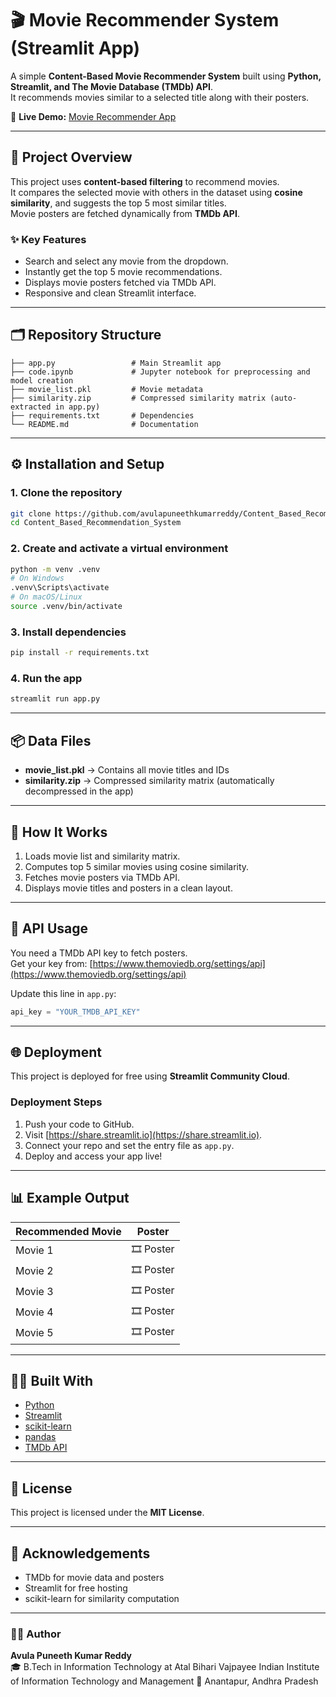 # 🎬 Movie Recommender System (Streamlit App)

A simple **Content-Based Movie Recommender System** built using **Python, Streamlit, and The Movie Database (TMDb) API**.  
It recommends movies similar to a selected title along with their posters.

🚀 **Live Demo:** [Movie Recommender App](https://cbmrs-proj.streamlit.app/)

---

## 🧠 Project Overview

This project uses **content-based filtering** to recommend movies.  
It compares the selected movie with others in the dataset using **cosine similarity**, and suggests the top 5 most similar titles.  
Movie posters are fetched dynamically from **TMDb API**.

### ✨ Key Features
- Search and select any movie from the dropdown.
- Instantly get the top 5 movie recommendations.
- Displays movie posters fetched via TMDb API.
- Responsive and clean Streamlit interface.

---

## 🗂️ Repository Structure

```
├── app.py                 # Main Streamlit app
├── code.ipynb             # Jupyter notebook for preprocessing and model creation
├── movie_list.pkl         # Movie metadata
├── similarity.zip         # Compressed similarity matrix (auto-extracted in app.py)
├── requirements.txt       # Dependencies
└── README.md              # Documentation
```

---

## ⚙️ Installation and Setup

### 1. Clone the repository
```bash
git clone https://github.com/avulapuneethkumarreddy/Content_Based_Recommendation_System
cd Content_Based_Recommendation_System
```

### 2. Create and activate a virtual environment
```bash
python -m venv .venv
# On Windows
.venv\Scripts\activate
# On macOS/Linux
source .venv/bin/activate
```

### 3. Install dependencies
```bash
pip install -r requirements.txt
```

### 4. Run the app
```bash
streamlit run app.py
```

---

## 📦 Data Files

- **movie_list.pkl** → Contains all movie titles and IDs  
- **similarity.zip** → Compressed similarity matrix (automatically decompressed in the app)

---

## 🧩 How It Works

1. Loads movie list and similarity matrix.
2. Computes top 5 similar movies using cosine similarity.
3. Fetches movie posters via TMDb API.
4. Displays movie titles and posters in a clean layout.

---

## 🔑 API Usage

You need a TMDb API key to fetch posters.  
Get your key from: [https://www.themoviedb.org/settings/api](https://www.themoviedb.org/settings/api)

Update this line in `app.py`:
```python
api_key = "YOUR_TMDB_API_KEY"
```

---

## 🌐 Deployment

This project is deployed for free using **Streamlit Community Cloud**.  

### Deployment Steps
1. Push your code to GitHub.  
2. Visit [https://share.streamlit.io](https://share.streamlit.io).  
3. Connect your repo and set the entry file as `app.py`.  
4. Deploy and access your app live!  

---

## 📊 Example Output

| Recommended Movie | Poster |
|--------------------|--------|
| Movie 1 | 🎞️ Poster |
| Movie 2 | 🎞️ Poster |
| Movie 3 | 🎞️ Poster |
| Movie 4 | 🎞️ Poster |
| Movie 5 | 🎞️ Poster |

---

## 🧑‍💻 Built With
- [Python](https://www.python.org/)
- [Streamlit](https://streamlit.io/)
- [scikit-learn](https://scikit-learn.org/)
- [pandas](https://pandas.pydata.org/)
- [TMDb API](https://www.themoviedb.org/)

---

## 📜 License
This project is licensed under the **MIT License**.

---

## 💬 Acknowledgements
- TMDb for movie data and posters  
- Streamlit for free hosting  
- scikit-learn for similarity computation  

---

### 👨‍💻 Author
**Avula Puneeth Kumar Reddy**  
🎓 B.Tech in Information Technology at Atal Bihari Vajpayee Indian Institute of Information Technology and Management
📍 Anantapur, Andhra Pradesh
